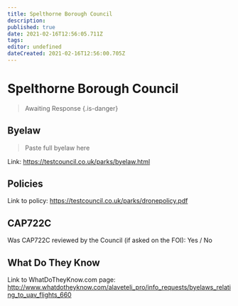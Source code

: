 ```yaml
---
title: Spelthorne Borough Council
description: 
published: true
date: 2021-02-16T12:56:05.711Z
tags: 
editor: undefined
dateCreated: 2021-02-16T12:56:00.705Z
---
```


# Spelthorne Borough Council
>  Awaiting Response
> {.is-danger}

## Byelaw
> Paste full byelaw here

Link:
https://testcouncil.co.uk/parks/byelaw.html

## Policies
Link to policy:
https://testcouncil.co.uk/parks/dronepolicy.pdf

## CAP722C

Was CAP722C reviewed by the Council (if asked on the FOI): Yes / No

## What Do They Know

Link to WhatDoTheyKnow.com page:
http://www.whatdotheyknow.com/alaveteli_pro/info_requests/byelaws_relating_to_uav_flights_660

